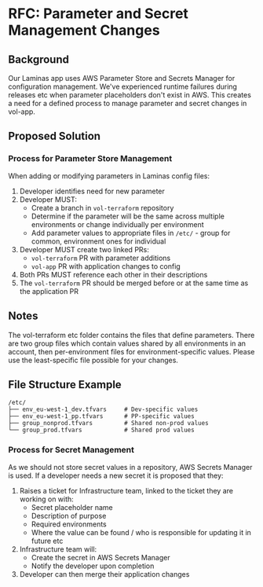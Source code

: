# RFC: Parameter and Secret Management Changes

## Background

Our Laminas app uses AWS Parameter Store and Secrets Manager for configuration management. We've experienced runtime failures during releases etc when parameter placeholders don't exist in AWS. This creates a need for a defined process to manage parameter and secret changes in vol-app.

## Proposed Solution

### Process for Parameter Store Management

When adding or modifying parameters in Laminas config files:

1. Developer identifies need for new parameter
2. Developer MUST:
    - Create a branch in `vol-terraform` repository
    - Determine if the parameter will be the same across multiple environments or change individually per environment  
    - Add parameter values to appropriate files in `/etc/` - group for common, environment ones for individual 
3. Developer MUST create two linked PRs:
    - `vol-terraform` PR with parameter additions
    - `vol-app` PR with application changes to config
4. Both PRs MUST reference each other in their descriptions
5. The `vol-terraform` PR should be merged before or at the same time as the application PR

## Notes

The vol-terraform etc folder contains the files that define parameters. There are two group files which contain values shared by all environments in an account, then per-environment files for environment-specific values. Please use the least-specific file possible for your changes.

## File Structure Example

```
/etc/
├── env_eu-west-1_dev.tfvars     # Dev-specific values
├── env_eu-west-1_pp.tfvars      # PP-specific values
├── group_nonprod.tfvars         # Shared non-prod values
└── group_prod.tfvars            # Shared prod values
```

### Process for Secret Management

As we should not store secret values in a repository, AWS Secrets Manager is used. If a developer needs a new secret it is proposed that they:

1. Raises a ticket for Infrastructure team, linked to the ticket they are working on with:
    - Secret placeholder name
    - Description of purpose
    - Required environments
    - Where the value can be found / who is responsible for updating it in future etc
2. Infrastructure team will:
    - Create the secret in AWS Secrets Manager
    - Notify the developer upon completion
3. Developer can then merge their application changes
